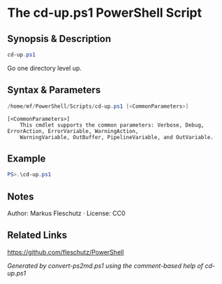 # The cd-up.ps1 PowerShell Script

## Synopsis & Description
```powershell
cd-up.ps1
```

Go one directory level up.

## Syntax & Parameters
```powershell
/home/mf/PowerShell/Scripts/cd-up.ps1 [<CommonParameters>]
```

```
[<CommonParameters>]
    This cmdlet supports the common parameters: Verbose, Debug, ErrorAction, ErrorVariable, WarningAction, 
    WarningVariable, OutBuffer, PipelineVariable, and OutVariable.
```

## Example
```powershell
PS>.\cd-up.ps1
```


## Notes
Author: Markus Fleschutz · License: CC0

## Related Links
https://github.com/fleschutz/PowerShell

*Generated by convert-ps2md.ps1 using the comment-based help of cd-up.ps1*
